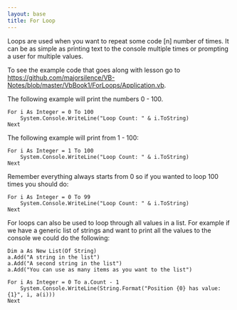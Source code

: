 ```yaml
---
layout: base
title: For Loop
---
```


Loops are used when you want to repeat some code [n] number of times.  It can be as simple as printing text to the console multiple times or prompting a user for multiple values. 

To see the example code that goes along with lesson go to https://github.com/majorsilence/VB-Notes/blob/master/VbBook1/ForLoops/Application.vb.

The following example will print the numbers 0 - 100.  
```vb.net
For i As Integer = 0 To 100
    System.Console.WriteLine("Loop Count: " & i.ToString)
Next
```

The following example will print from 1 - 100:
```
For i As Integer = 1 To 100
    System.Console.WriteLine("Loop Count: " & i.ToString)
Next
```

Remember everything always starts from 0 so if you wanted to loop 100 times you should do:
```vb.net
For i As Integer = 0 To 99
    System.Console.WriteLine("Loop Count: " & i.ToString)
Next
```

For loops can also be used to loop through all values in a list.  For example if we have a generic list of strings and want to print all the values to the console we could do the following:
```vb.net
Dim a As New List(Of String)
a.Add("A string in the list")
a.Add("A second string in the list")
a.Add("You can use as many items as you want to the list")

For i As Integer = 0 To a.Count - 1
    System.Console.WriteLine(String.Format("Position {0} has value: {1}", i, a(i)))
Next
```